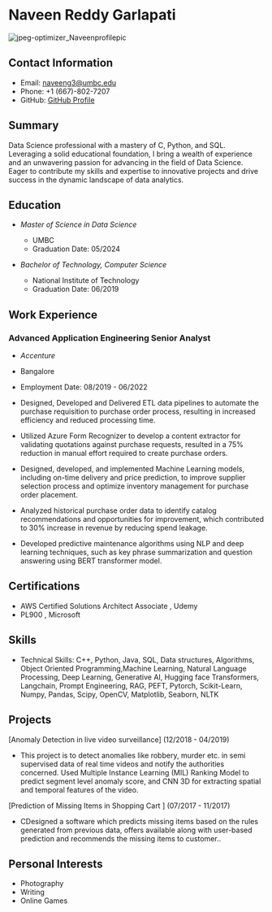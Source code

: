 # Naveen Reddy Garlapati
![jpeg-optimizer_Naveenprofilepic](https://github.com/naveen02589/UMBC-DATA606-Capstone/assets/30066521/10f995ed-e77c-42b1-a2a7-499fa087aa18)



## Contact Information
- Email: naveeng3@umbc.edu
- Phone: +1 (667)-802-7207
- GitHub: [GitHub Profile](https://https://https://github.com/naveen02589)

## Summary
Data Science professional with a mastery of C, Python, and SQL. Leveraging a solid educational foundation, I bring a wealth of experience and an unwavering passion for advancing in the field of Data Science. 
Eager to contribute my skills and expertise to innovative projects and drive success in the dynamic landscape of data analytics.
## Education
- *Master of Science in Data Science*
  - UMBC
  - Graduation Date: 05/2024

- *Bachelor of Technology, Computer Science*
  - National Institute of Technology
  - Graduation Date: 06/2019

## Work Experience
### Advanced Application Engineering Senior Analyst
- *Accenture*
- Bangalore
- Employment Date: 08/2019 - 06/2022 
- Designed, Developed and Delivered ETL data pipelines to automate the purchase requisition to purchase order process,
resulting in increased efficiency and reduced processing time.

- Utilized Azure Form Recognizer to develop a content extractor for validating quotations against purchase requests, resulted
in a 75% reduction in manual effort required to create purchase orders.

- Designed, developed, and implemented Machine Learning models, including on-time delivery and price prediction, to
improve supplier selection process and optimize inventory management for purchase order placement.
- Analyzed historical purchase order data to identify catalog recommendations and opportunities for improvement, which
contributed to 30% increase in revenue by reducing spend leakage.
- Developed predictive maintenance algorithms using NLP and deep learning techniques, such as key phrase summarization
and question answering using BERT transformer model.

## Certifications
- AWS Certified Solutions Architect Associate
  , Udemy
- PL900
  , Microsoft


## Skills
- Technical Skills: C++, Python, Java, SQL, Data structures, Algorithms, Object Oriented Programming,Machine Learning, Natural Language Processing, Deep Learning,
  Generative AI, Hugging face Transformers, Langchain, Prompt Engineering, RAG, PEFT, Pytorch, Scikit-Learn, Numpy, Pandas, Scipy, OpenCV, Matplotlib, Seaborn, NLTK
## Projects
[Anomaly Detection in live video surveillance] (12/2018 - 04/2019)
  
- This project is to detect anomalies like robbery, murder etc. in semi supervised data of real time videos and notify the
authorities concerned. Used Multiple Instance Learning (MIL) Ranking Model to predict segment level anomaly score, and
CNN 3D for extracting spatial and temporal features of the video.

[Prediction of Missing Items in Shopping Cart ] (07/2017 - 11/2017)
- CDesigned a software which predicts missing items based on the rules generated from previous data, offers available along with
user-based prediction and recommends the missing items to customer..

## Personal Interests
- Photography
- Writing
- Online Games
